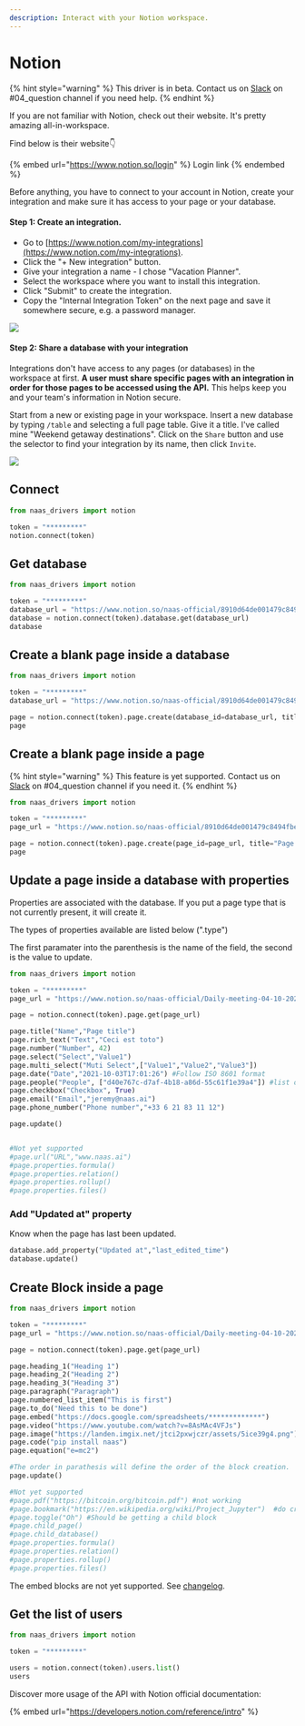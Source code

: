 ```yaml
---
description: Interact with your Notion workspace.
---
```


# Notion

{% hint style="warning" %}
This driver is in beta. Contact us on [Slack](https://join.slack.com/t/naas-club/shared\_invite/zt-r187or6p-CwaKutBTxVeIIw6zJ0DHkw) on #04\_question channel if you need help.
{% endhint %}

If you are not familiar with Notion, check out their website. It's pretty amazing all-in-workspace.

Find below is their website👇

{% embed url="https://www.notion.so/login" %}
Login link
{% endembed %}

Before anything, you have to connect to your account in Notion, create your integration and make sure it has access to your page or your database.

#### Step 1: Create an integration.

* Go to [https://www.notion.com/my-integrations](https://www.notion.com/my-integrations).
* Click the "+ New integration" button.
* Give your integration a name - I chose "Vacation Planner".
* Select the workspace where you want to install this integration.
* Click "Submit" to create the integration.
* Copy the "Internal Integration Token" on the next page and save it somewhere secure, e.g. a password manager.

![](https://files.readme.io/2ec137d-093ad49-create-integration.gif)



#### Step 2: Share a database with your integration

Integrations don't have access to any pages (or databases) in the workspace at first. **A user must share specific pages with an integration in order for those pages to be accessed using the API.** This helps keep you and your team's information in Notion secure.

Start from a new or existing page in your workspace. Insert a new database by typing `/table` and selecting a full page table. Give it a title. I've called mine "Weekend getaway destinations". Click on the `Share` button and use the selector to find your integration by its name, then click `Invite`.

![](https://files.readme.io/0a267dd-share-database-with-integration.gif)

## Connect

```python
from naas_drivers import notion 

token = "*********" 
notion.connect(token)
```

## Get database &#x20;

```python
from naas_drivers import notion 

token = "*********"
database_url = "https://www.notion.so/naas-official/8910d64de001479c8494fbecbf52b525?v=4911d8baa8a5494a86f6215a6b0c95fe"
database = notion.connect(token).database.get(database_url)
database
```

## Create a blank page inside a database

```python
from naas_drivers import notion 

token = "*********"
database_url = "https://www.notion.so/naas-official/8910d64de001479c8494fbecbf52b525?v=4911d8baa8a5494a86f6215a6b0c95fe"

page = notion.connect(token).page.create(database_id=database_url, title="Page title")
page
```

## Create a blank page inside a page&#x20;

{% hint style="warning" %}
This feature is yet supported. Contact us on [Slack](https://join.slack.com/t/naas-club/shared\_invite/zt-r187or6p-CwaKutBTxVeIIw6zJ0DHkw) on #04\_question channel if you need it.
{% endhint %}

```python
from naas_drivers import notion 

token = "*********"
page_url = "https://www.notion.so/naas-official/8910d64de001479c8494fbecbf52b525?v=4911d8baa8a5494a86f6215a6b0c95fe"

page = notion.connect(token).page.create(page_id=page_url, title="Page title")
page
```

## Update a page inside a database with properties

Properties are associated with the database. If you put a page type that is not currently present, it will create it.

The types of properties available are listed below (".type")

The first paramater into the parenthesis is the name of the field, the second is the value to update.

```python
from naas_drivers import notion 

token = "*********"
page_url = "https://www.notion.so/naas-official/Daily-meeting-04-10-2021-2187d1d0f228491c8ef32de65dea8b1c"

page = notion.connect(token).page.get(page_url)

page.title("Name","Page title")
page.rich_text("Text","Ceci est toto")
page.number("Number", 42)
page.select("Select","Value1")
page.multi_select("Muti Select",["Value1","Value2","Value3"])
page.date("Date","2021-10-03T17:01:26") #Follow ISO 8601 format
page.people("People", ["d40e767c-d7af-4b18-a86d-55c61f1e39a4"]) #list of ID of users
page.checkbox("Checkbox", True)
page.email("Email","jeremy@naas.ai")
page.phone_number("Phone number","+33 6 21 83 11 12")

page.update()


#Not yet supported
#page.url("URL","www.naas.ai")
#page.properties.formula()
#page.properties.relation()
#page.properties.rollup()
#page.properties.files()
```

### Add "Updated at" property

Know when the page has last been updated.

```python
database.add_property("Updated at","last_edited_time")
database.update()
```

## Create Block inside a page

```python
from naas_drivers import notion 

token = "*********"
page_url = "https://www.notion.so/naas-official/Daily-meeting-04-10-2021-2187d1d0f228491c8ef32de65dea8b1c"

page = notion.connect(token).page.get(page_url)

page.heading_1("Heading 1")
page.heading_2("Heading 2")
page.heading_3("Heading 3")
page.paragraph("Paragraph")
page.numbered_list_item("This is first")
page.to_do("Need this to be done")
page.embed("https://docs.google.com/spreadsheets/*************")
page.video("https://www.youtube.com/watch?v=8AsMAc4VFJs")
page.image("https://landen.imgix.net/jtci2pxwjczr/assets/5ice39g4.png")
page.code("pip install naas")
page.equation("e=mc2")

#The order in parathesis will define the order of the block creation. 
page.update()

#Not yet supported 
#page.pdf("https://bitcoin.org/bitcoin.pdf") #not working
#page.bookmark("https://en.wikipedia.org/wiki/Project_Jupyter")  #do create a bookmark but do not add the link
#page.toggle("Oh") #Should be getting a child block 
#page.child_page()
#page.child_database()
#page.properties.formula()
#page.properties.relation()
#page.properties.rollup()
#page.properties.files()
```

The embed blocks are not yet supported. See [changelog](https://developers.notion.com/changelog/validation-on-embed-block-urls).

## Get the list of users

```python
from naas_drivers import notion 

token = "*********"

users = notion.connect(token).users.list()
users
```

Discover more usage of the API with Notion official documentation:

{% embed url="https://developers.notion.com/reference/intro" %}

